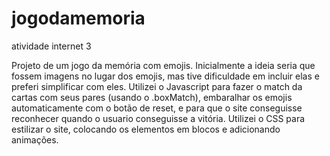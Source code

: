 # jogodamemoria
atividade internet 3

Projeto de um jogo da memória com emojis. Inicialmente a ideia seria que fossem imagens no lugar dos emojis, mas tive dificuldade em incluir elas e preferi simplificar com eles. Utilizei o Javascript para fazer o match da cartas com seus pares (usando o .boxMatch), embaralhar os emojis automaticamente com o botão de reset, e para que o site conseguisse reconhecer quando o usuario conseguisse a vitória. Utilizei o CSS para estilizar o site, colocando os elementos em blocos e adicionando animações.
